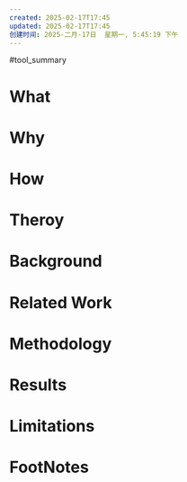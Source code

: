 ```yaml
---
created: 2025-02-17T17:45
updated: 2025-02-17T17:45
创建时间: 2025-二月-17日  星期一, 5:45:19 下午
---
```

#tool_summary 

# What
# Why
# How
# Theroy
# Background
# Related Work
# Methodology
# Results
# Limitations
# FootNotes